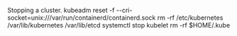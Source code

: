 Stopping a cluster.
kubeadm reset -f --cri-socket=unix:///var/run/containerd/containerd.sock
rm -rf /etc/kubernetes /var/lib/kubernetes /var/lib/etcd
systemctl stop kubelet
rm -rf $HOME/.kube





